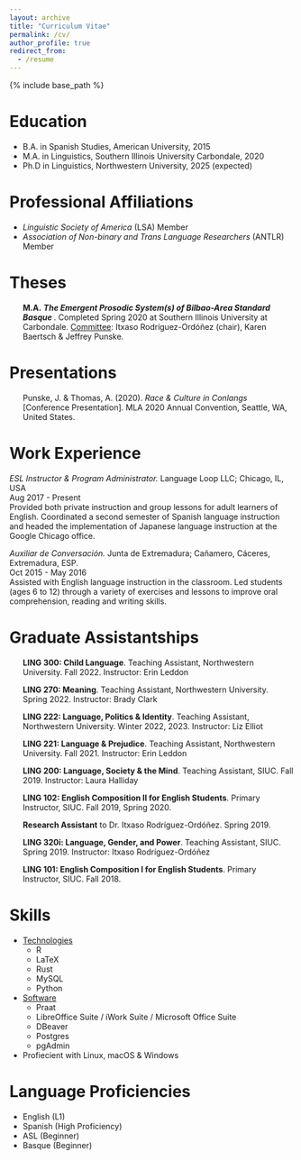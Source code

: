 ```yaml
---
layout: archive
title: "Curriculum Vitae"
permalink: /cv/
author_profile: true
redirect_from:
  - /resume
---
```


{% include base_path %}

Education
======
* B.A. in Spanish Studies, American University, 2015
* M.A. in Linguistics, Southern Illinois University Carbondale, 2020
* Ph.D in Linguistics, Northwestern University, 2025 (expected)  

Professional Affiliations
======
* *Linguistic Society of America* (LSA) Member
* *Association of Non-binary and Trans Language Researchers* (ANTLR) Member

Theses
======
<ul><b>M.A.</b> <b><em>The Emergent Prosodic System(s) of Bilbao-Area Standard Basque </em></b>. Completed Spring 2020 at Southern Illinois University at Carbondale. <u>Committee</u>: Itxaso Rodríguez-Ordóñez (chair), Karen Baertsch & Jeffrey Punske.</ul>

Presentations
======
<ul>Punske, J. & Thomas, A. (2020). <em>Race & Culture in Conlangs</em> [Conference Presentation]. MLA 2020 Annual Convention, Seattle, WA, United States.</ul>


Work Experience
======
*ESL Instructor & Program Administrator.* Language Loop LLC; Chicago, IL, USA \
Aug 2017 - Present \
Provided both private instruction and group lessons for adult learners of English.
Coordinated a second semester of Spanish language instruction and headed the implementation of Japanese language instruction at the Google Chicago office.

*Auxiliar de Conversación.* Junta de Extremadura; Cañamero, Cáceres, Extremadura, ESP. \
Oct 2015 - May 2016 \
Assisted with English language instruction in the classroom. Led students (ages 6 to 12) through a variety of exercises and lessons to improve oral comprehension, reading and writing skills.

Graduate Assistantships
======
<ul><b>LING 300: Child Language</b>. Teaching Assistant, Northwestern University. Fall 2022. Instructor: Erin Leddon</ul>
<ul><b>LING 270: Meaning</b>. Teaching Assistant, Northwestern University. Spring 2022. Instructor: Brady Clark</ul>
<ul><b>LING 222: Language, Politics & Identity</b>. Teaching Assistant, Northwestern University. Winter 2022, 2023. Instructor: Liz Elliot</ul>
<ul><b>LING 221: Language & Prejudice</b>. Teaching Assistant, Northwestern University. Fall 2021. Instructor: Erin Leddon</ul>
<ul><b>LING 200: Language, Society & the Mind</b>. Teaching Assistant, SIUC. Fall 2019. Instructor: Laura Halliday</ul>
<ul><b>LING 102: English Composition II for English Students</b>. Primary Instructor, SIUC. Fall 2019, Spring 2020.</ul>
<ul><b>Research Assistant</b> to Dr. Itxaso Rodríguez-Ordóñez. Spring 2019.</ul>
<ul><b>LING 320i: Language, Gender, and Power</b>. Teaching Assistant, SIUC. Spring 2019. Instructor: Itxaso Rodríguez-Ordóñez</ul>
<ul><b>LING 101: English Composition I for English Students</b>. Primary Instructor, SIUC. Fall 2018.</ul>

Skills
======

* <u>Technologies</u>
    * R
    * LaTeX
    * Rust
    * MySQL
    * Python
* <u>Software</u>
    * Praat
    * LibreOffice Suite / iWork Suite / Microsoft Office Suite
    * DBeaver
    * Postgres
    * pgAdmin
* Profiecient with Linux, macOS & Windows


Language Proficiencies
======
* English (L1)
* Spanish (High Proficiency)
* ASL (Beginner)
* Basque (Beginner)
